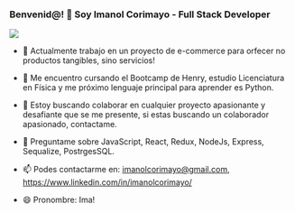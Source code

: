### Benvenid@! 👋 Soy Imanol Corimayo - Full Stack Developer

<img src="./banner"/>


- 🔭 Actualmente trabajo en un proyecto de e-commerce para orfecer no productos tangibles, sino servicios!

- 🌱 Me encuentro cursando el Bootcamp de Henry, estudio Licenciatura en Física y me próximo lenguaje principal para aprender es Python.

- 👯 Estoy buscando colaborar en cualquier proyecto apasionante y desafiante que se me presente, si estas buscando un colaborador apasionado, contactame.

- 💬 Preguntame sobre JavaScript, React, Redux, NodeJs, Express, Sequalize, PostrgesSQL.

- 📫 Podes contactarme en: imanolcorimayo@gmail.com, https://www.linkedin.com/in/imanolcorimayo/

- 😄 Pronombre: Ima!
